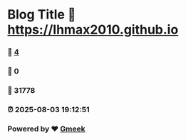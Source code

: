 # Blog Title :link: https://lhmax2010.github.io 
### :page_facing_up: [4](https://lhmax2010.github.io/tag.html) 
### :speech_balloon: 0 
### :hibiscus: 31778 
### :alarm_clock: 2025-08-03 19:12:51 
### Powered by :heart: [Gmeek](https://github.com/Meekdai/Gmeek)
